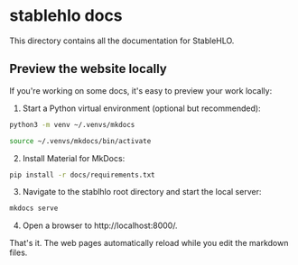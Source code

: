 # stablehlo docs

This directory contains all the documentation for StableHLO.


## Preview the website locally

If you're working on some docs, it's easy to preview your work locally:

1. Start a Python virtual environment (optional but recommended):

```bash
python3 -m venv ~/.venvs/mkdocs

source ~/.venvs/mkdocs/bin/activate
```

2. Install Material for MkDocs:

```bash
pip install -r docs/requirements.txt
```

3. Navigate to the stablhlo root directory and start the local server:

```bash
mkdocs serve
```

4. Open a browser to http://localhost:8000/.

That's it. The web pages automatically reload while you edit the markdown files.

